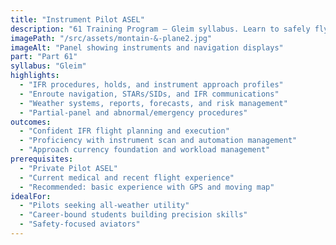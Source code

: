 ```yaml
---
title: "Instrument Pilot ASEL"
description: "61 Training Program — Gleim syllabus. Learn to safely fly in low visibility and complex airspace using the full suite of modern instruments."
imagePath: "/src/assets/montain-&-plane2.jpg"
imageAlt: "Panel showing instruments and navigation displays"
part: "Part 61"
syllabus: "Gleim"
highlights:
  - "IFR procedures, holds, and instrument approach profiles"
  - "Enroute navigation, STARs/SIDs, and IFR communications"
  - "Weather systems, reports, forecasts, and risk management"
  - "Partial-panel and abnormal/emergency procedures"
outcomes:
  - "Confident IFR flight planning and execution"
  - "Proficiency with instrument scan and automation management"
  - "Approach currency foundation and workload management"
prerequisites:
  - "Private Pilot ASEL"
  - "Current medical and recent flight experience"
  - "Recommended: basic experience with GPS and moving map"
idealFor:
  - "Pilots seeking all-weather utility"
  - "Career-bound students building precision skills"
  - "Safety-focused aviators"
---
```

